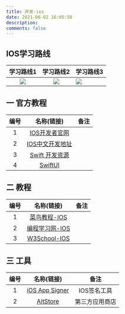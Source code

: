 ```yaml
---
title: 开发-ios
date: 2021-06-02 16:05:50
description: 
comments: false
---
```

## IOS学习路线

| 学习路线1 | 学习路线2 | 学习路线3 |
| :-------: | :-------: | --------- |
|  ![][1]   |  ![][2]   | ![][3]    |

## 一 官方教程

| 编号 |                          名称(链接)                          | 备注 |
| :--: | :----------------------------------------------------------: | :--: |
|  1   |        [IOS开发者官网](https://developer.apple.com/)         |      |
|  2   |  [IOS中文开发地址](https://developer.apple.com/cn/develop/)  |      |
|  3   | [Swift 开发资源](https://developer.apple.com/cn/swift/resources/) |      |
|  4   | [SwiftUI](https://developer.apple.com/documentation/swiftui/) |      |

## 二 教程

| 编号 |                          名称(链接)                          | 备注 |
| :--: | :----------------------------------------------------------: | :--: |
|  1   | [菜鸟教程-IOS](https://www.runoob.com/ios/ios-tutorial.html) |      |
|  2   |    [编程学习网-IOS](http://www.phpxs.com/j/ios/1000712/)     |      |
|  3   | [W3School-IOS](http://home.ustc.edu.cn/~xie1993/ios/ios-tutorial.html) |      |

## 三 工具

| 编号 |                          名称(链接)                          |      备注      |
| :--: | :----------------------------------------------------------: | :------------: |
|  1   | [iOS App Signer](https://github.com/DanTheMan827/ios-app-signer) |  IOS签名工具   |
|  2   |               [AltStore](https://altstore.io/)               | 第三方应用商店 |



[1]:https://cdn.staticaly.com/gh/PGzxc/CDN/master/blog-learn-route/IOS-Learning-route-1.jpg
[2]:https://cdn.staticaly.com/gh/PGzxc/CDN/master/blog-learn-route/IOS-Learning-route-2.jpg
[3]:https://cdn.staticaly.com/gh/PGzxc/CDN/master/blog-learn-route/IOS-Learning-route-3.jpg
